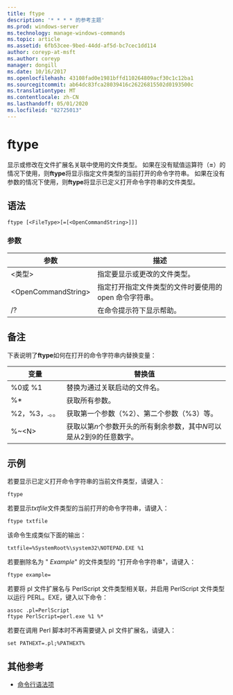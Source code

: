 ```yaml
---
title: ftype
description: '* * * * 的参考主题'
ms.prod: windows-server
ms.technology: manage-windows-commands
ms.topic: article
ms.assetid: 6fb53cee-9bed-44dd-af5d-bc7cec1dd114
author: coreyp-at-msft
ms.author: coreyp
manager: dongill
ms.date: 10/16/2017
ms.openlocfilehash: 43108fad0e1981bffd110264809acf30c1c12ba1
ms.sourcegitcommit: ab64dc83fca28039416c26226815502d0193500c
ms.translationtype: MT
ms.contentlocale: zh-CN
ms.lasthandoff: 05/01/2020
ms.locfileid: "82725013"
---
```

# <a name="ftype"></a>ftype



显示或修改在文件扩展名关联中使用的文件类型。 如果在没有赋值运算符（**=**）的情况下使用，则**ftype**将显示指定文件类型的当前打开的命令字符串。 如果在没有参数的情况下使用，则**ftype**将显示已定义打开命令字符串的文件类型。



## <a name="syntax"></a>语法

```
ftype [<FileType>[=[<OpenCommandString>]]]
```

### <a name="parameters"></a>参数

|参数|描述|
|---------|-----------|
|\<类型>|指定要显示或更改的文件类型。|
|\<OpenCommandString>|指定打开指定文件类型的文件时要使用的 open 命令字符串。|
|/?|在命令提示符下显示帮助。|

## <a name="remarks"></a>备注

下表说明了**ftype**如何在打开的命令字符串内替换变量：

|变量|替换值|
|--------|-----------------|
|%0或 %1|替换为通过关联启动的文件名。|
|%*|获取所有参数。|
|%2，%3，.。。|获取第一个参数（%2）、第二个参数（%3）等。|
|%~\<N>|获取以第*n*个参数开头的所有剩余参数，其中*N*可以是从2到9的任意数字。|

## <a name="examples"></a>示例

若要显示已定义打开命令字符串的当前文件类型，请键入：
```
ftype
```
若要显示*txtfile*文件类型的当前打开的命令字符串，请键入：
```
ftype txtfile
```
该命令生成类似下面的输出：
```
txtfile=%SystemRoot%\system32\NOTEPAD.EXE %1
```
若要删除名为 " *Example*" 的文件类型的 "打开命令字符串"，请键入：
```
ftype example=
```
若要将 pl 文件扩展名与 PerlScript 文件类型相关联，并启用 PerlScript 文件类型以运行 PERL。EXE，键入以下命令：
```
assoc .pl=PerlScript 
ftype PerlScript=perl.exe %1 %*
```
若要在调用 Perl 脚本时不再需要键入 pl 文件扩展名，请键入：
```
set PATHEXT=.pl;%PATHEXT%
```

## <a name="additional-references"></a>其他参考

- [命令行语法项](command-line-syntax-key.md)